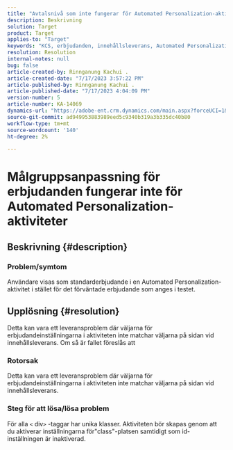 ```yaml
---
title: "Avtalsnivå som inte fungerar för Automated Personalization-aktiviteter"
description: Beskrivning
solution: Target
product: Target
applies-to: "Target"
keywords: "KCS, erbjudanden, innehållsleverans, Automated Personalization, Target"
resolution: Resolution
internal-notes: null
bug: false
article-created-by: Rinnganung Kachui .
article-created-date: "7/17/2023 3:57:22 PM"
article-published-by: Rinnganung Kachui .
article-published-date: "7/17/2023 4:04:09 PM"
version-number: 5
article-number: KA-14069
dynamics-url: "https://adobe-ent.crm.dynamics.com/main.aspx?forceUCI=1&pagetype=entityrecord&etn=knowledgearticle&id=0f35d09c-ba24-ee11-9cbe-6045bd006268"
source-git-commit: ad949953883989eed5c9340b319a3b335dc40b80
workflow-type: tm+mt
source-wordcount: '140'
ht-degree: 2%

---
```


# Målgruppsanpassning för erbjudanden fungerar inte för Automated Personalization-aktiviteter

## Beskrivning {#description}




### Problem/symtom



Användare visas som standarderbjudande i en Automated Personalization-aktivitet i stället för det förväntade erbjudande som anges i testet.


## Upplösning {#resolution}


Detta kan vara ett leveransproblem där väljarna för erbjudandeinställningarna i aktiviteten inte matchar väljarna på sidan vid innehållsleverans. Om så är fallet föreslås att



### Rotorsak



Detta kan vara ett leveransproblem där väljarna för erbjudandeinställningarna i aktiviteten inte matchar väljarna på sidan vid innehållsleverans.



### Steg för att lösa/lösa problem



För alla `<` div`>`  -taggar har unika klasser. Aktiviteten bör skapas genom att du aktiverar inställningarna för&quot;class&quot;-platsen samtidigt som id-inställningen är inaktiverad.
